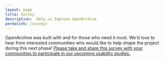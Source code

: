 ```yaml
---
layout: page
title: Survey
description:  Help us Improve OpenArchive
permalink: /survey/
---
```



OpenArchive was built with and for those who need it most. We'd love to hear from interested communities who would like to help shape the project during this next phase! <a href="/images/OpenArchiveSurvey.pdf">Please take and share this survey with your communities to participate in our upcoming usability studies.</a>
